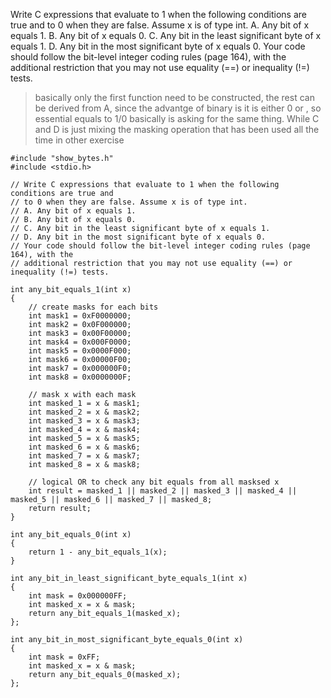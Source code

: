 Write C expressions that evaluate to 1 when the following conditions are true and
to 0 when they are false. Assume x is of type int.
A. Any bit of x equals 1.
B. Any bit of x equals 0.
C. Any bit in the least significant byte of x equals 1.
D. Any bit in the most significant byte of x equals 0.
Your code should follow the bit-level integer coding rules (page 164), with the
additional restriction that you may not use equality (==) or inequality (!=)
tests.

> basically only the first function need to be constructed, the rest can be
> derived from A, since the advantge of binary is it is either 0 or , so
> essential equals to 1/0 basically is asking for the same thing. While C and D
> is just mixing the masking operation that has been used all the time in other exercise

```
#include "show_bytes.h"
#include <stdio.h>

// Write C expressions that evaluate to 1 when the following conditions are true and
// to 0 when they are false. Assume x is of type int.
// A. Any bit of x equals 1.
// B. Any bit of x equals 0.
// C. Any bit in the least significant byte of x equals 1.
// D. Any bit in the most significant byte of x equals 0.
// Your code should follow the bit-level integer coding rules (page 164), with the
// additional restriction that you may not use equality (==) or inequality (!=) tests.

int any_bit_equals_1(int x)
{
    // create masks for each bits
    int mask1 = 0xF0000000;
    int mask2 = 0x0F000000;
    int mask3 = 0x00F00000;
    int mask4 = 0x000F0000;
    int mask5 = 0x0000F000;
    int mask6 = 0x00000F00;
    int mask7 = 0x000000F0;
    int mask8 = 0x0000000F;

    // mask x with each mask
    int masked_1 = x & mask1;
    int masked_2 = x & mask2;
    int masked_3 = x & mask3;
    int masked_4 = x & mask4;
    int masked_5 = x & mask5;
    int masked_6 = x & mask6;
    int masked_7 = x & mask7;
    int masked_8 = x & mask8;

    // logical OR to check any bit equals from all masksed x
    int result = masked_1 || masked_2 || masked_3 || masked_4 || masked_5 || masked_6 || masked_7 || masked_8;
    return result;
}

int any_bit_equals_0(int x)
{
    return 1 - any_bit_equals_1(x);
}

int any_bit_in_least_significant_byte_equals_1(int x)
{
    int mask = 0x000000FF;
    int masked_x = x & mask;
    return any_bit_equals_1(masked_x);
};

int any_bit_in_most_significant_byte_equals_0(int x)
{
    int mask = 0xFF;
    int masked_x = x & mask;
    return any_bit_equals_0(masked_x);
};
```